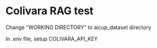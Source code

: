# Colivara RAG test

Change "WORKING DIRECTORY" to aicup_dataset directory

In .env file, setup COLIVARA_API_KEY
